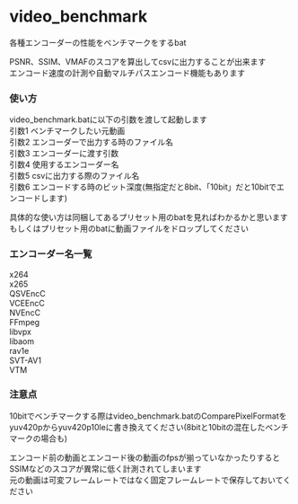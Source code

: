 # video_benchmark
各種エンコーダーの性能をベンチマークをするbat

PSNR、SSIM、VMAFのスコアを算出してcsvに出力することが出来ます  
エンコード速度の計測や自動マルチパスエンコード機能もあります  

### 使い方  

video_benchmark.batに以下の引数を渡して起動します  
引数1 ベンチマークしたい元動画  
引数2 エンコーダーで出力する時のファイル名  
引数3 エンコーダーに渡す引数  
引数4 使用するエンコーダー名  
引数5 csvに出力する際のファイル名  
引数6 エンコードする時のビット深度(無指定だと8bit、「10bit」だと10bitでエンコードします)   

具体的な使い方は同梱してあるプリセット用のbatを見ればわかるかと思います  
もしくはプリセット用のbatに動画ファイルをドロップしてください  

### エンコーダー名一覧
x264  
x265  
QSVEncC  
VCEEncC  
NVEncC  
FFmpeg  
libvpx  
libaom  
rav1e  
SVT-AV1  
VTM  

### 注意点  
10bitでベンチマークする際はvideo_benchmark.batのComparePixelFormatをyuv420pからyuv420p10leに書き換えてください(8bitと10bitの混在したベンチマークの場合も)  

エンコード前の動画とエンコード後の動画のfpsが揃っていなかったりするとSSIMなどのスコアが異常に低く計測されてしまいます  
元の動画は可変フレームレートではなく固定フレームレートで保存しておいてください  
